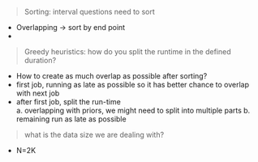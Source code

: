 > Sorting: interval questions need to sort

- Overlapping -> sort by end point
-

> Greedy heuristics: how do you split the runtime in the defined duration?

- How to create as much overlap as possible after sorting?
- first job, running as late as possible so it has better chance to overlap with next job
- after first job, split the run-time  
  a. overlapping with priors, we might need to split into multiple parts
  b. remaining run as late as possible

> what is the data size we are dealing with?

- N=2K
